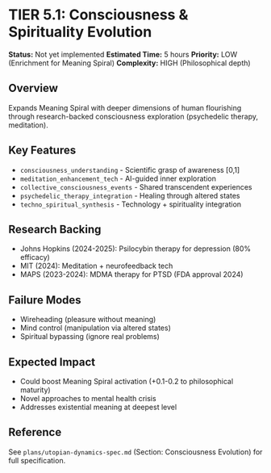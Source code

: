 # TIER 5.1: Consciousness & Spirituality Evolution

**Status:** Not yet implemented
**Estimated Time:** 5 hours
**Priority:** LOW (Enrichment for Meaning Spiral)
**Complexity:** HIGH (Philosophical depth)

## Overview

Expands Meaning Spiral with deeper dimensions of human flourishing through research-backed consciousness exploration (psychedelic therapy, meditation).

## Key Features

- `consciousness_understanding` - Scientific grasp of awareness [0,1]
- `meditation_enhancement_tech` - AI-guided inner exploration
- `collective_consciousness_events` - Shared transcendent experiences
- `psychedelic_therapy_integration` - Healing through altered states
- `techno_spiritual_synthesis` - Technology + spirituality integration

## Research Backing

- Johns Hopkins (2024-2025): Psilocybin therapy for depression (80% efficacy)
- MIT (2024): Meditation + neurofeedback tech
- MAPS (2023-2024): MDMA therapy for PTSD (FDA approval 2024)

## Failure Modes

- Wireheading (pleasure without meaning)
- Mind control (manipulation via altered states)
- Spiritual bypassing (ignore real problems)

## Expected Impact

- Could boost Meaning Spiral activation (+0.1-0.2 to philosophical maturity)
- Novel approaches to mental health crisis
- Addresses existential meaning at deepest level

## Reference

See `plans/utopian-dynamics-spec.md` (Section: Consciousness Evolution) for full specification.

